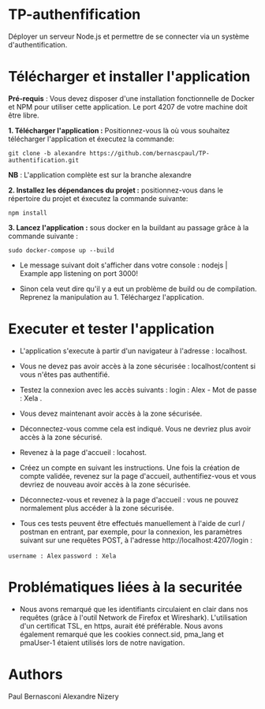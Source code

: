 # TP-authenfification

Déployer un serveur Node.js et permettre de se connecter via un système d'authentification.

# Télécharger et installer l'application

**Pré-requis** : Vous devez disposer d'une installation fonctionnelle de Docker et NPM pour utiliser cette application. Le port 4207 de votre machine doit être libre. 

**1. Télécharger l'application :** Positionnez-vous là où vous souhaitez télécharger l'application et éxecutez la commande:

``` git clone -b alexandre https://github.com/bernascpaul/TP-authentification.git ```

**NB** : L'application complète est sur la branche alexandre

**2. Installez les dépendances du projet :** positionnez-vous dans le répertoire du projet et éxecutez la commande suivante:

``` npm install ``` 


**3. Lancez l'application :** sous docker en la buildant au passage grâce à la commande suivante : 

``` sudo docker-compose up --build ``` 

- Le message suivant doit s'afficher dans votre console : nodejs | Example app listening on port 3000!

- Sinon cela veut dire qu'il y a eut un problème de build ou de compilation. Reprenez la manipulation au 1. Téléchargez l'application.

# Executer et tester l'application

- L'application s'execute à partir d'un navigateur à l'adresse : localhost.

- Vous ne devez pas avoir accès à la zone sécurisée : localhost/content si vous n'êtes pas authentifié.

- Testez la connexion avec les accès suivants : login : Alex - Mot de passe : Xela .

- Vous devez maintenant avoir accès à la zone sécurisée.

- Déconnectez-vous comme cela est indiqué. Vous ne devriez plus avoir accès à la zone sécurisé.

- Revenez à la page d'accueil : locahost.

- Créez un compte en suivant les instructions. Une fois la création de compte validée, revenez sur la page d'accueil, authentifiez-vous et vous devriez de nouveau avoir accès à la zone sécurisée.

- Déconnectez-vous et revenez à la page d'accueil : vous ne pouvez normalement plus accéder à la zone sécurisée.

- Tous ces tests peuvent être effectués manuellement à l'aide de curl / postman en entrant, par exemple, pour la connexion, les paramètres suivant sur une requêtes POST, à l'adresse http://localhost:4207/login :

``` username : Alex ``` 
``` password : Xela ```

# Problématiques liées à la securitée

- Nous avons remarqué que les identifiants circulaient en clair dans nos requêtes (grâce à l'outil Network de Firefox et Wireshark). L'utilisation d'un certificat TSL, en https, aurait été préférable. Nous avons également remarqué que les cookies connect.sid, pma_lang et pmaUser-1 étaient utilisés lors de notre navigation.

# Authors

Paul Bernasconi
Alexandre Nizery

